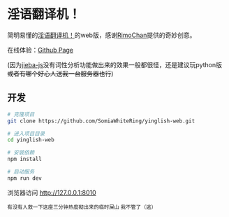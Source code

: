 # 淫语翻译机！

简明易懂的[淫语翻译机！](https://github.com/RimoChan/yinglish)的web版，感谢[RimoChan](https://github.com/RimoChan)提供的奇妙创意。

在线体验：[Github Page](https://yinglish-web-ma128lrtq-somiawhitering.vercel.app/)

(因为[jieba-js](https://github.com/pulipulichen/jieba-js)没有词性分析功能做出来的效果一般都很怪，还是建议玩python版<s>或者有哪个好心人送我一台服务器也行</s>)

## 开发

```bash
# 克隆项目
git clone https://github.com/SomiaWhiteRing/yinglish-web.git

# 进入项目目录
cd yinglish-web

# 安装依赖
npm install

# 启动服务
npm run dev
```

浏览器访问 http://127.0.0.1:8010

<sub>有没有人救一下这座三分钟热度砌出来的临时屎山 我不管了（逃）</sub>
